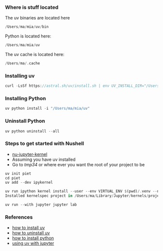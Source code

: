 
### Where is stuff located

The uv binaries are located here

```rust
/Users/ma/mia/uv/bin
```

Python is located here:

```rust
/Users/ma/mia/uv
```

The uv cache is located here:

```rust
/Users/ma/.cache
```

### Installing uv

```rust
curl -LsSf https://astral.sh/uv/install.sh | env UV_INSTALL_DIR="/Users/ma/mia/uv/bin" sh
```

### Installing Python

```rust
uv python install -i "/Users/ma/mia/uv"
```

### Uninstall Python

```rust
uv python uninstall --all
```

### Steps to get started with Nushell

- [nu-jupyter-kernel](https://github.com/stormasm/nu-jupyter-kernel)
- Assuming you have uv installed
- Go to *tmp34* or where ever you want the root of your project to be

```rust
uv init piet
cd piet
uv add --dev ipykernel

uv run ipython kernel install --user --env VIRTUAL_ENV $(pwd)/.venv --name=project
Installed kernelspec project in /Users/ma/Library/Jupyter/kernels/project

uv run --with jupyter jupyter lab
```

### References

- [how to install uv](https://docs.astral.sh/uv/configuration/installer)
- [how to uninstall uv](https://docs.astral.sh/uv/getting-started/installation/#uninstallation)
- [how to install python](https://docs.astral.sh/uv/reference/cli/#uv-python)
- [using uv with jupyter](https://docs.astral.sh/uv/guides/integration/jupyter/)
